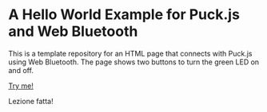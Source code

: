 # A Hello World Example for Puck.js and Web Bluetooth
This is a template repository for an HTML page that connects with Puck.js using Web Bluetooth.
The page shows two buttons to turn the green LED on and off.

[Try me!](https://samubura.github.io/puckjs-pages-hello-world/page.html)

Lezione fatta!